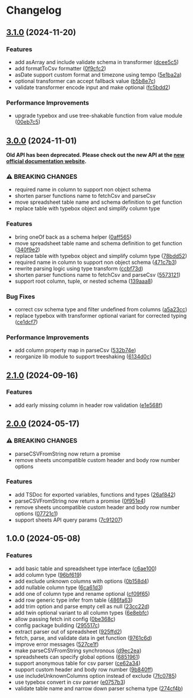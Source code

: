 # Changelog

## [3.1.0](https://github.com/punchupworld/sheethuahua/compare/3.0.0...3.1.0) (2024-11-20)

### Features

- add asArray and include validate schema in transformer ([dcee5c5](https://github.com/punchupworld/sheethuahua/commit/dcee5c5bd89dccb55f1fac37135636af1ef90e76))
- add formatToCsv formatter ([0f9cfc2](https://github.com/punchupworld/sheethuahua/commit/0f9cfc2af2918b8ac09e3728bcb49fdfc7552b07))
- asDate support custom format and timezone using tempo ([5e1ba2a](https://github.com/punchupworld/sheethuahua/commit/5e1ba2a2a08a562cd0736d4faedbf514125bcb12))
- optional transformer can accept fallback value ([b5b8e7c](https://github.com/punchupworld/sheethuahua/commit/b5b8e7ce4cfc633cd7d113c519825c509e61624e))
- validate transformer encode input and make optional ([fc5bdd2](https://github.com/punchupworld/sheethuahua/commit/fc5bdd2153fa950784605719f5ccad6f3ccd15b2))

### Performance Improvements

- upgrade typebox and use tree-shakable function from value module ([00eb7c5](https://github.com/punchupworld/sheethuahua/commit/00eb7c52063b0f5cd837864bd8c27054e4b37f61))

## [3.0.0](https://github.com/Th1nkK1D/sheethuahua/compare/2.1.0...3.0.0) (2024-11-01)

**Old API has been deprecated. Please check out the new API at the [new official documentation website](https://punchupworld.github.io/sheethuahua/).**

### ⚠ BREAKING CHANGES

- required name in column to support non object schema
- shorten parser functions name to fetchCsv and parseCsv
- move spreadsheet table name and schema definition to get function
- replace table with typebox object and simplify column type

### Features

- bring oneOf back as a schema helper ([0aff565](https://github.com/Th1nkK1D/sheethuahua/commit/0aff565b9eb8ea6044c3a25271aca97a8b38225e))
- move spreadsheet table name and schema definition to get function ([340f9e2](https://github.com/Th1nkK1D/sheethuahua/commit/340f9e21f3f05f61bcdb651dcafaddcfbbf71954))
- replace table with typebox object and simplify column type ([78bdd52](https://github.com/Th1nkK1D/sheethuahua/commit/78bdd523e1dab5346b6d160f27cb0cae33654a6f))
- required name in column to support non object schema ([471c7b3](https://github.com/Th1nkK1D/sheethuahua/commit/471c7b338f9f5b6baf2444b7a8face7b2269c553))
- rewrite parsing logic using type transform ([ccbf73d](https://github.com/Th1nkK1D/sheethuahua/commit/ccbf73d31d8c2fcfe383f0764017186370e24712))
- shorten parser functions name to fetchCsv and parseCsv ([5573121](https://github.com/Th1nkK1D/sheethuahua/commit/55731215420af3612c7bd44b3a57be128e9fec68))
- support root column, tuple, or nested schema ([139aaa8](https://github.com/Th1nkK1D/sheethuahua/commit/139aaa829d321f9d003687cb4eb57152482a2cf3))

### Bug Fixes

- correct csv schema type and filter undefined from columns ([a5a23cc](https://github.com/Th1nkK1D/sheethuahua/commit/a5a23cc3b224e207292c0f615d0e81eb79452f92))
- replace typebox with transformer optional variant for corrected typing ([ce1dcf7](https://github.com/Th1nkK1D/sheethuahua/commit/ce1dcf7eedf196cf0eaac9d75151ec918b0e3b18))

### Performance Improvements

- add column property map in parseCsv ([532b74e](https://github.com/Th1nkK1D/sheethuahua/commit/532b74e7d6afb86fee94b92ab50f17c271e2c6fa))
- reorganize lib module to support treeshaking ([6134d0c](https://github.com/Th1nkK1D/sheethuahua/commit/6134d0c9fccb810d897893bab95b35afcbda2add))

## [2.1.0](https://github.com/Th1nkK1D/sheethuahua/compare/2.0.0...2.1.0) (2024-09-16)

### Features

- add early missing column in header row validation ([e1e568f](https://github.com/Th1nkK1D/sheethuahua/commit/e1e568f95e2b6b5c494257bb1be9d10db686c15a))

## [2.0.0](https://github.com/Th1nkK1D/sheethuahua/compare/1.0.0...2.0.0) (2024-05-17)

### ⚠ BREAKING CHANGES

- parseCSVFromString now return a promise
- remove sheets uncompatible custom header and body row number options

### Features

- add TSDoc for exported variables, functions and types ([26af842](https://github.com/Th1nkK1D/sheethuahua/commit/26af8425e18318e91c8a381fe82c0ca3f90a8a92))
- parseCSVFromString now return a promise ([0f951e4](https://github.com/Th1nkK1D/sheethuahua/commit/0f951e44e8f883c11c589509fade40102bd76167))
- remove sheets uncompatible custom header and body row number options ([07721c1](https://github.com/Th1nkK1D/sheethuahua/commit/07721c14ab1129ca7d0cdb62bb5d08e2e0bf8c57))
- support sheets API query params ([7c91207](https://github.com/Th1nkK1D/sheethuahua/commit/7c91207758589ff256bf8af0d00193077d73484e))

## 1.0.0 (2024-05-08)

### Features

- add basic table and spreadsheet type interface ([c6ae100](https://github.com/Th1nkK1D/sheethuahua/commit/c6ae1005c2fbbf7d94ea28f499d022817ca4f4ef))
- add column type ([96bf619](https://github.com/Th1nkK1D/sheethuahua/commit/96bf6193d6dbd925787f7b193f816b65e6ec89e1))
- add exclude unknown columns with options ([0b158d4](https://github.com/Th1nkK1D/sheethuahua/commit/0b158d4c662cf5ea95d62bbade8b643b6da6bccf))
- add nullable column type ([6ca61d3](https://github.com/Th1nkK1D/sheethuahua/commit/6ca61d3009f9876c27a4116b6fb8c3355a2515cc))
- add one of column type and rename optional ([cf09f65](https://github.com/Th1nkK1D/sheethuahua/commit/cf09f657201197f8aa019cfb1041c48272c7ad56))
- add row generic type infer from table ([486fa63](https://github.com/Th1nkK1D/sheethuahua/commit/486fa632d2b5afbb46e385cb78e59cdb0a50664d))
- add trim option and parse empty cell as null ([23cc22d](https://github.com/Th1nkK1D/sheethuahua/commit/23cc22d45f5d412bd3d81bae568a382f169e3dec))
- add twin optional variant to all column types ([6e8ebfc](https://github.com/Th1nkK1D/sheethuahua/commit/6e8ebfcc9f8d67d992b93c4600837c6eed2b670e))
- allow passing fetch init config ([0be368c](https://github.com/Th1nkK1D/sheethuahua/commit/0be368c1495ccb3f6682494d54bf3e2ddb823277))
- config package building ([295517c](https://github.com/Th1nkK1D/sheethuahua/commit/295517c1c242f8f931ae923d333a2ba1be346376))
- extract parser out of spreadsheet ([925ffd2](https://github.com/Th1nkK1D/sheethuahua/commit/925ffd2bc3ee79c9b37d340f03b0f98ce0f31568))
- fetch, parse, and validate data in get function ([9761c6d](https://github.com/Th1nkK1D/sheethuahua/commit/9761c6d9194e57b4b854126655c9e830fc17f08c))
- improve error messages ([527ce1f](https://github.com/Th1nkK1D/sheethuahua/commit/527ce1f2356e933ea2e7a17259c7b1cfc5631c71))
- make parseCSVFromString synchronous ([d9ec2ea](https://github.com/Th1nkK1D/sheethuahua/commit/d9ec2ea30f60ba87794046fe66702d1920cdcd66))
- spreadsheets can specify global options ([6851961](https://github.com/Th1nkK1D/sheethuahua/commit/685196128d1118c59c4c6c04e73fc4ef0deea2aa))
- support anonymous table for csv parser ([ce62a34](https://github.com/Th1nkK1D/sheethuahua/commit/ce62a34c34e021878b2405ce51a1cb37b2e1ab39))
- support custom header and body row number ([9b840ff](https://github.com/Th1nkK1D/sheethuahua/commit/9b840ffcf0741d0977ffbd765eb2ceb3a901668c))
- use includeUnknownColumns option instead of exclude ([7fc0785](https://github.com/Th1nkK1D/sheethuahua/commit/7fc0785ad0ab3fac477d1dbd800e9325b7f15ac4))
- use typebox convert in csv parser ([e0757b3](https://github.com/Th1nkK1D/sheethuahua/commit/e0757b3445103410b66d9ae59f1bef6b2fc42cc5))
- validate table name and narrow down parser schema type ([274cf4b](https://github.com/Th1nkK1D/sheethuahua/commit/274cf4b5eb8ceae1d9c176733e96caa2b826c218))
